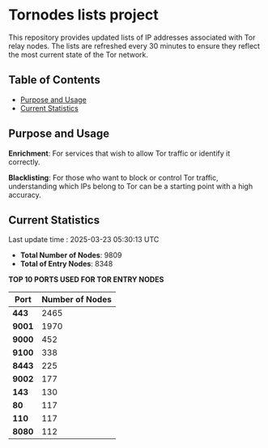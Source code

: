 # Tornodes lists project

This repository provides updated lists of IP addresses associated with Tor relay nodes. The lists are refreshed every 30 minutes to ensure they reflect the most current state of the Tor network.

## Table of Contents

- [Purpose and Usage](#purpose-and-usage)
- [Current Statistics](#current-statistics)


## Purpose and Usage

**Enrichment**: For services that wish to allow Tor traffic or identify it correctly.

**Blacklisting**: For those who want to block or control Tor traffic, understanding which IPs belong to Tor can be a starting point with a high accuracy.

## Current Statistics

Last update time : 2025-03-23 05:30:13 UTC

- **Total Number of Nodes**: 9809
- **Total of Entry Nodes**: 8348

**TOP 10 PORTS USED FOR TOR ENTRY NODES**

| **Port** | **Number of Nodes** |
|------|-----------------|
| **443**   | 2465  |
| **9001**   | 1970  |
| **9000**   | 452  |
| **9100**   | 338  |
| **8443**   | 225  |
| **9002**   | 177  |
| **143**   | 130  |
| **80**   | 117  |
| **110**   | 117  |
| **8080**   | 112  |

